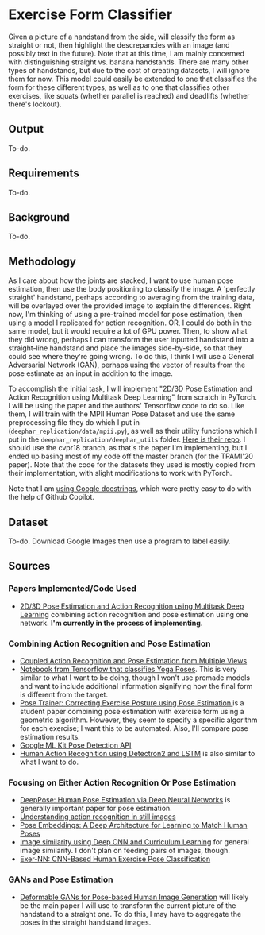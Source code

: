 # Exercise Form Classifier
Given a picture of a handstand from the side, will classify the form as straight or not, then highlight the descrepancies with an image (and possibly text in the future). Note that at this time, I am mainly concerned with distinguishing straight vs. banana handstands. There are many other types of handstands, but due to the cost of creating datasets, I will ignore them for now. This model could easily be extended to one that classifies the form for these different types, as well as to one that classifies other exercises, like squats (whether parallel is reached) and deadlifts (whether there's lockout).

## Output
To-do.

## Requirements
To-do.

## Background
To-do.

## Methodology
As I care about how the joints are stacked, I want to use human pose estimation, then use the body positioning to classify the image. A 'perfectly straight' handstand, perhaps according to averaging from the training data, will be overlayed over the provided image to explain the differences. Right now, I'm thinking of using a pre-trained model for pose estimation, then using a model I replicated for action recognition. OR, I could do both in the same model, but it would require a lot of GPU power. Then, to show what they did wrong, perhaps I can transform the user inputted handstand into a straight-line handstand and place the images side-by-side, so that they could see where they're going wrong. To do this, I think I will use a General Adversarial Network (GAN), perhaps using the vector of results from the pose estimate as an input in addition to the image.

To accomplish the initial task, I will implement "2D/3D Pose Estimation and Action Recognition using Multitask Deep Learning" from scratch in PyTorch. I will be using the paper and the authors' Tensorflow code to do so. Like them, I will train with the MPII Human Pose Dataset and use the same preprocessing file they do which I put in (```deephar_replication/data/mpii.py```), as well as their utility functions which I put in the ```deephar_replication/deephar_utils``` folder. [Here is their repo](https://github.com/dluvizon/deephar). I should use the cvpr18 branch, as that's the paper I'm implementing, but I ended up basing most of my code off the master branch (for the TPAMI'20 paper). Note that the code for the datasets they used is mostly copied from their implementation, with slight modifications to work with PyTorch.

Note that I am [using Google docstrings](https://github.com/google/styleguide/blob/gh-pages/pyguide.md#38-comments-and-docstrings), which were pretty easy to do with the help of Github Copilot.

## Dataset
To-do.
Download Google Images then use a program to label easily.

## Sources
### Papers Implemented/Code Used
- [2D/3D Pose Estimation and Action Recognition using Multitask Deep Learning](https://arxiv.org/pdf/1802.09232.pdf) combining action recognition and pose estimation using one network. **I'm currently in the process of implementing**.

### Combining Action Recognition and Pose Estimation
- [Coupled Action Recognition and Pose Estimation from
Multiple Views](https://citeseerx.ist.psu.edu/viewdoc/download?doi=10.1.1.308.5466&rep=rep1&type=pdf)
- [Notebook from Tensorflow that classifies Yoga Poses](https://colab.research.google.com/github/tensorflow/tensorflow/blob/master/tensorflow/lite/g3doc/tutorials/pose_classification.ipynb#scrollTo=ydb-bd_UWXMq). This is very similar to what I want to be doing, though I won't use premade models and want to include additional information signifying how the final form is different from the target.
- [Pose Trainer: Correcting Exercise Posture using Pose Estimation
](https://arxiv.org/pdf/2006.11718.pdf) is a student paper combining pose estimation with exercise form using a geometric algorithm. However, they seem to specify a specific algorithm for each exercise; I want this to be automated. Also, I'll compare pose estimation results.
- [Google ML Kit Pose Detection API](https://developers.google.com/ml-kit/vision/pose-detection/classifying-poses)
- [Human Action Recognition using Detectron2 and LSTM](https://learnopencv.com/human-action-recognition-using-detectron2-and-lstm/#disqus_thread) is also similar to what I want to do.
### Focusing on Either Action Recognition Or Pose Estimation
- [DeepPose: Human Pose Estimation via Deep Neural Networks](https://arxiv.org/pdf/1312.4659.pdf) is generally important paper for pose estimation.
- [Understanding action recognition in still images](https://openaccess.thecvf.com/content_CVPRW_2020/papers/w23/Girish_Understanding_Action_Recognition_in_Still_Images_CVPRW_2020_paper.pdf)
- [Pose Embeddings: A Deep Architecture for Learning to Match Human Poses](https://arxiv.org/abs/1507.00302)
- [Image similarity using Deep CNN and Curriculum Learning](https://arxiv.org/ftp/arxiv/papers/1709/1709.08761.pdf) for general image similarity. I don't plan on feeding pairs of images, though.
- [Exer-NN: CNN-Based Human Exercise Pose Classification](https://link.springer.com/chapter/10.1007/978-981-33-4367-2_34)
### GANs and Pose Estimation
- [Deformable GANs for Pose-based Human Image Generation](https://arxiv.org/abs/1801.00055) will likely be the main paper I will use to transform the current picture of the handstand to a straight one. To do this, I may have to aggregate the poses in the straight handstand images.
